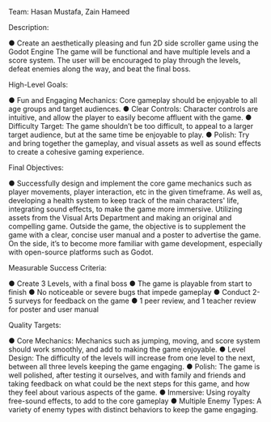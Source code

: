 Team: Hasan Mustafa, Zain Hameed

Description:

● Create an aesthetically pleasing and fun 2D side scroller game using the Godot Engine The
game will be functional and have multiple levels and a score system. The user will be encouraged to play through the levels, defeat enemies along the way, and beat the final boss.

High-Level Goals:

● Fun and Engaging Mechanics: Core gameplay should be enjoyable to all age groups and
target audiences.
● Clear Controls: Character controls are intuitive, and allow the player to easily become affluent
with the game.
● Difficulty Target: The game shouldn’t be too difficult, to appeal to a larger target audience, but
at the same time be enjoyable to play.
● Polish: Try and bring together the gameplay, and visual assets as well as sound effects to
create a cohesive gaming experience.

Final Objectives:

● Successfully design and implement the core game mechanics such as player movements,
player interaction, etc in the given timeframe. As well as, developing a health system to keep track of the main characters' life, integrating sound effects, to make the game more immersive. Utilizing assets from the Visual Arts Department and making an original and compelling game. Outside the game, the objective is to supplement the game with a clear, concise user manual and a poster to advertise the game. On the side, it’s to become more familiar with game development, especially with open-source platforms such as Godot.

Measurable Success Criteria:

● Create 3 Levels, with a final boss
● The game is playable from start to finish
● No noticeable or severe bugs that impede gameplay
● Conduct 2-5 surveys for feedback on the game
● 1 peer review, and 1 teacher review for poster and user manual

Quality Targets:

● Core Mechanics: Mechanics such as jumping, moving, and score system should work
smoothly, and add to making the game enjoyable.
● Level Design: The difficulty of the levels will increase from one level to the next, between all
three levels keeping the game engaging.
● Polish: The game is well polished, after testing it ourselves, and with family and friends and taking feedback on what could be the next steps for this game, and how they feel about various aspects of the game.
● Immersive: Using royalty free-sound effects, to add to the core gameplay
● Multiple Enemy Types: A variety of enemy types with distinct behaviors to keep the game
engaging.
